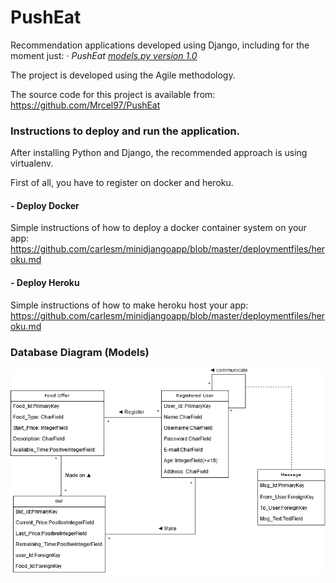 # PushEat
Recommendation applications developed using Django, including for the moment just:
    *· PushEat [models.py version 1.0](food/models.py)*
    
The project is developed using the Agile methodology.

The source code for this project is available from: https://github.com/Mrcel97/PushEat   
### Instructions to deploy and run the application.
After installing Python and Django, the recommended approach is using virtualenv.

First of all, you have to register on docker and heroku.

#### - Deploy Docker
Simple instructions of how to deploy a docker container system on your app:
https://github.com/carlesm/minidjangoapp/blob/master/deploymentfiles/heroku.md

#### - Deploy Heroku
Simple instructions of how to make heroku host your app:
https://github.com/carlesm/minidjangoapp/blob/master/deploymentfiles/heroku.md

### Database Diagram (Models)

![alt text](media/DatabaseDiagram.png)